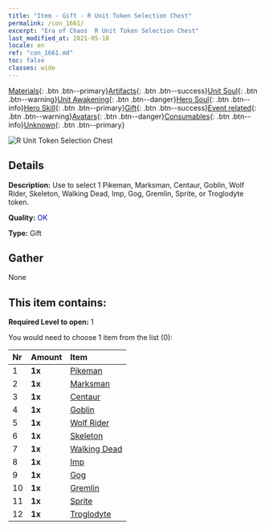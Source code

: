 ```yaml
---
title: "Item - Gift - R Unit Token Selection Chest"
permalink: /con_1661/
excerpt: "Era of Chaos  R Unit Token Selection Chest"
last_modified_at: 2021-05-18
locale: en
ref: "con_1661.md"
toc: false
classes: wide
---
```

 [Materials](/Items/){: .btn .btn--primary}[Artifacts](/Items/Artifacts/){: .btn .btn--success}[Unit Soul](/Items/UnitSoul/){: .btn .btn--warning}[Unit Awakening](/Items/UnitAwakening/){: .btn .btn--danger}[Hero Soul](/Items/HeroSoul/){: .btn .btn--info}[Hero Skill](/Items/HeroSkill/){: .btn .btn--primary}[Gift](/Items/Gift/){: .btn .btn--success}[Event related](/Items/Events/){: .btn .btn--warning}[Avatars](/Items/Avatars/){: .btn .btn--danger}[Consumables](/Items/Consumables/){: .btn .btn--info}[Unknown](/Items/Unknown/){: .btn .btn--primary}

 ![R Unit Token Selection Chest](/images/t/i_907277.png)

## Details
 **Description:** Use to select 1 Pikeman, Marksman, Centaur, Goblin, Wolf Rider, Skeleton, Walking Dead, Imp, Gog, Gremlin, Sprite, or Troglodyte token.

 **Quality:** <span style="color: #0000CD">OK</span>

 **Type:** Gift

## Gather

  None

## This item contains:

 **Required Level to open:** 1

 You would need to choose 1 item from the list (0):

  | Nr | Amount |     Item    |
  |:---|:-------|:------------|
  | 1 |  **1x** | [Pikeman](/Items/unt_190/) |  | 
  | 2 |  **1x** | [Marksman](/Items/unt_191/) |  | 
  | 3 |  **1x** | [Centaur](/Items/unt_199/) |  | 
  | 4 |  **1x** | [Goblin](/Items/unt_217/) |  | 
  | 5 |  **1x** | [Wolf Rider](/Items/unt_218/) |  | 
  | 6 |  **1x** | [Skeleton](/Items/unt_208/) |  | 
  | 7 |  **1x** | [Walking Dead](/Items/unt_209/) |  | 
  | 8 |  **1x** | [Imp](/Items/unt_226/) |  | 
  | 9 |  **1x** | [Gog](/Items/unt_227/) |  | 
  | 10 |  **1x** | [Gremlin](/Items/unt_235/) |  | 
  | 11 |  **1x** | [Sprite](/Items/unt_262/) |  | 
  | 12 |  **1x** | [Troglodyte](/Items/unt_244/) |  | 
